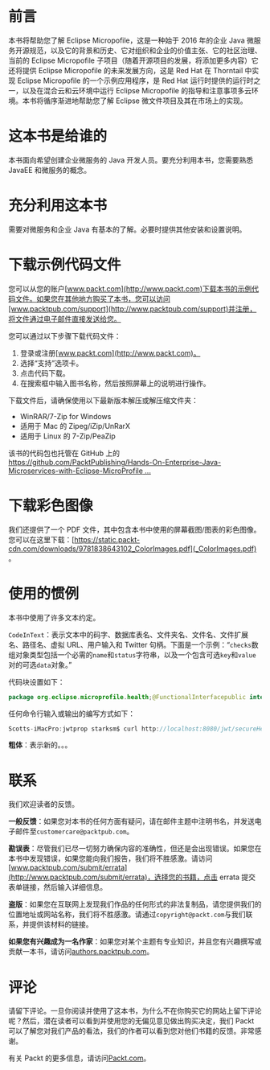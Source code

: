 # 前言

本书将帮助您了解 Eclipse Micropofile，这是一种始于 2016 年的企业 Java 微服务开源规范，以及它的背景和历史、它对组织和企业的价值主张、它的社区治理、当前的 Eclipse Micropofile 子项目（随着开源项目的发展，将添加更多内容）它还将提供 Eclipse Micropofile 的未来发展方向，这是 Red Hat 在 Thorntail 中实现 Eclipse Micropofile 的一个示例应用程序，是 Red Hat 运行时提供的运行时之一，以及在混合云和云环境中运行 Eclipse Micropofile 的指导和注意事项多云环境。本书将循序渐进地帮助您了解 Eclipse 微文件项目及其在市场上的实现。

# 这本书是给谁的

本书面向希望创建企业微服务的 Java 开发人员。要充分利用本书，您需要熟悉 JavaEE 和微服务的概念。

# 充分利用这本书

需要对微服务和企业 Java 有基本的了解。必要时提供其他安装和设置说明。

# 下载示例代码文件

您可以从您的账户[www.packt.com](http://www.packt.com)下载本书的示例代码文件。如果您在其他地方购买了本书，您可以访问[www.packtpub.com/support](http://www.packtpub.com/support)并注册，将文件通过电子邮件直接发送给您。

您可以通过以下步骤下载代码文件：

1.  登录或注册[www.packt.com](http://www.packt.com)。
2.  选择“支持”选项卡。
3.  点击代码下载。
4.  在搜索框中输入图书名称，然后按照屏幕上的说明进行操作。

下载文件后，请确保使用以下最新版本解压或解压缩文件夹：

*   WinRAR/7-Zip for Windows
*   适用于 Mac 的 Zipeg/iZip/UnRarX
*   适用于 Linux 的 7-Zip/PeaZip

该书的代码包也托管在 GitHub 上的[https://github.com/PacktPublishing/Hands-On-Enterprise-Java-Microservices-with-Eclipse-MicroProfile ...](https://github.com/PacktPublishing/Hands-On-Enterprise-Java-Microservices-with-Eclipse-MicroProfile)

# 下载彩色图像

我们还提供了一个 PDF 文件，其中包含本书中使用的屏幕截图/图表的彩色图像。您可以在这里下载：[https://static.packt-cdn.com/downloads/9781838643102_ColorImages.pdf](_ColorImages.pdf) 。

# 使用的惯例

本书中使用了许多文本约定。

`CodeInText`：表示文本中的码字、数据库表名、文件夹名、文件名、文件扩展名、路径名、虚拟 URL、用户输入和 Twitter 句柄。下面是一个示例：“`checks`数组对象类型包括一个必需的`name`和`status`字符串，以及一个包含可选`key`和`value`对的可选`data`对象。”

代码块设置如下：

```java
package org.eclipse.microprofile.health;@FunctionalInterfacepublic interface HealthCheck {  HealthCheckResponse call();}
```

任何命令行输入或输出的编写方式如下：

```java
Scotts-iMacPro:jwtprop starksm$ curl http://localhost:8080/jwt/secureHello; echoNot authorized
```

**粗体**：表示新的。。。

# 联系

我们欢迎读者的反馈。

**一般反馈**：如果您对本书的任何方面有疑问，请在邮件主题中注明书名，并发送电子邮件至`customercare@packtpub.com`。

**勘误表**：尽管我们已尽一切努力确保内容的准确性，但还是会出现错误。如果您在本书中发现错误，如果您能向我们报告，我们将不胜感激。请访问[www.packtpub.com/submit/errata](http://www.packtpub.com/submit/errata)，选择您的书籍，点击 errata 提交表单链接，然后输入详细信息。

**盗版**：如果您在互联网上发现我们作品的任何形式的非法复制品，请您提供我们的位置地址或网站名称，我们将不胜感激。请通过`copyright@packt.com`与我们联系，并提供该材料的链接。

**如果您有兴趣成为一名作家**：如果您对某个主题有专业知识，并且您有兴趣撰写或贡献一本书，请访问[authors.packtpub.com](http://authors.packtpub.com/)。

# 评论

请留下评论。一旦你阅读并使用了这本书，为什么不在你购买它的网站上留下评论呢？然后，潜在读者可以看到并使用您的无偏见意见做出购买决定，我们 Packt 可以了解您对我们产品的看法，我们的作者可以看到您对他们书籍的反馈。非常感谢。

有关 Packt 的更多信息，请访问[Packt.com](http://www.packt.com/)。